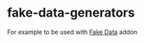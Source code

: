 # fake-data-generators

For example to be used with [Fake Data](https://addons.mozilla.org/en-US/firefox/addon/fake-data-haterapps/) addon
